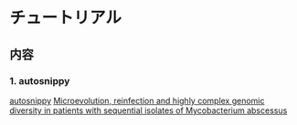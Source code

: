 # チュートリアル

## 内容

### 1. autosnippy
[autosnippy](https://github.com/pedroscampoy/autosnippy)
[Microevolution, reinfection and highly complex genomic diversity in patients with sequential isolates of Mycobacterium abscessus](https://www.nature.com/articles/s41467-024-46552-w)
